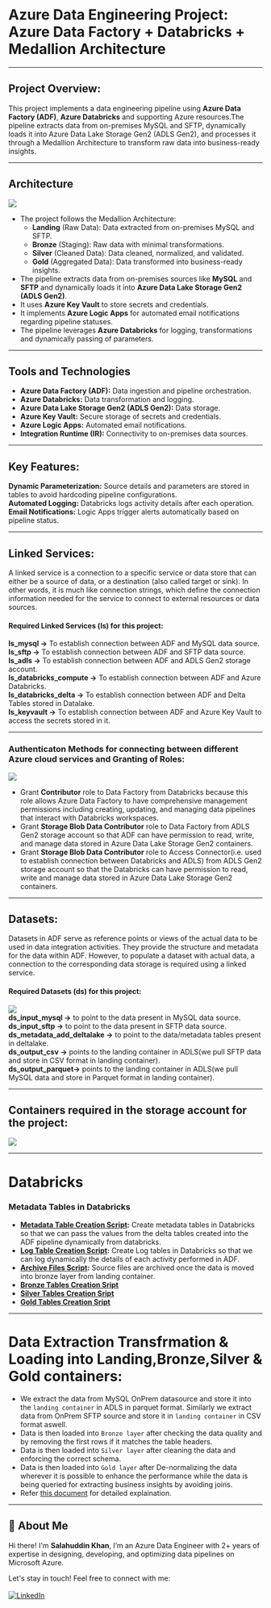 # Azure Data Engineering Project: Azure Data Factory + Databricks + Medallion Architecture
- - - -
## Project Overview:
This project implements a data engineering pipeline using **Azure Data Factory (ADF)**, **Azure Databricks** and supporting Azure resources.The pipeline extracts data from on-premises MySQL and SFTP, dynamically loads it into Azure Data Lake Storage Gen2 (ADLS Gen2), and processes it through a Medallion Architecture to transform raw data into business-ready insights.

- - - -

## Architecture

![](https://github.com/SALAHUDDINKHAN99/Azure-data-engineering-batch-load-project/blob/main/Images/Project%20Architecture.png)

* The project follows the Medallion Architecture:
  * **Landing** (Raw Data): Data extracted from on-premises MySQL and SFTP. 
  * **Bronze** (Staging): Raw data with minimal transformations.
  * **Silver** (Cleaned Data): Data cleaned, normalized, and validated.
  * **Gold** (Aggregated Data): Data transformed into business-ready insights.
* The pipeline extracts data from on-premises sources like **MySQL** and **SFTP** and dynamically loads it into **Azure Data Lake Storage Gen2 (ADLS Gen2)**.
* It uses **Azure Key Vault** to store secrets and credentials.
* It implements **Azure Logic Apps** for automated email notifications regarding pipeline statuses.
* The pipeline leverages **Azure Databricks** for logging, transformations and dynamically passing of parameters.

- - - -

## Tools and Technologies
* **Azure Data Factory (ADF):** Data ingestion and pipeline orchestration.
* **Azure Databricks:** Data transformation and logging.
* **Azure Data Lake Storage Gen2 (ADLS Gen2):** Data storage.
* **Azure Key Vault:** Secure storage of secrets and credentials.
* **Azure Logic Apps:** Automated email notifications.
* **Integration Runtime (IR):** Connectivity to on-premises data sources.

- - - -

## Key Features:
**Dynamic Parameterization:** Source details and parameters are stored in tables to avoid hardcoding pipeline configurations.<br/>
**Automated Logging:** Databricks logs activity details after each operation.<br/>
**Email Notifications:** Logic Apps trigger alerts automatically based on pipeline status.<br/>

- - - -


## Linked Services:
A linked service is a connection to a specific service or data store that can either be a source of data, or a destination (also called target or sink). In other words, it is much like connection strings, which define the connection information needed for the service to connect to external resources or data sources.

#### Required Linked Services (ls) for this project:<br/>
**ls_mysql ->** To establish connection between ADF and MySQL data source.<br/>
**ls_sftp ->** To establish connection between ADF and SFTP data source.<br/>
**ls_adls ->** To establish connection between ADF and ADLS Gen2 storage account.<br/>
**ls_databricks_compute ->** To establish connection between ADF and Azure Databricks.<br/>
**ls_databricks_delta ->** To establish connection between ADF and Delta Tables stored in Datalake.<br/>
**ls_keyvault ->** To establish connection between ADF and Azure Key Vault to access the secrets stored in it.<br/>

- - - -

### Authenticaton Methods for connecting between different Azure cloud services and Granting of Roles:

![](https://github.com/SALAHUDDINKHAN99/Azure-data-engineering-batch-load-project/blob/main/Images/Linked%20Services%20and%20Authentication%20Types%20inside%20Azure%20Cloud.jpg)

* Grant **Contributor** role to Data Factory from Databricks because this role allows Azure Data Factory to have comprehensive management permissions including creating, updating, and managing data pipelines that interact with Databricks workspaces.<br/>
* Grant **Storage Blob Data Contributor** role to Data Factory from ADLS Gen2 storage account so that ADF can have permission to read, write, and manage data stored in Azure Data Lake Storage Gen2 containers.<br/>
* Grant **Storage Blob Data Contributor** role to Access Connector(i.e. used to establish connection between Databricks and ADLS) from ADLS Gen2 storage account so that the Databricks can have permission to read, write and manage data stored in Azure Data Lake Storage Gen2 containers.<br/>

- - - -


## Datasets:
Datasets in ADF serve as reference points or views of the actual data to be used in data integration activities. They provide the structure and metadata for the data within ADF. However, to populate a dataset with actual data, a connection to the corresponding data storage is required using a linked service.

#### Required Datasets (ds) for this project:<br/>
![](https://github.com/SALAHUDDINKHAN99/Azure-data-engineering-batch-load-project/blob/main/Images/Datasets.png)<br/>
**ds_input_mysql ->** to point to the data present in MySQL data source.<br/>
**ds_input_sftp ->** to point to the data present in SFTP data source.<br/>
**ds_metadata_add_deltalake ->** to point to the data/metadata tables present in deltalake.<br/>
**ds_output_csv ->** points to the landing container in ADLS(we pull SFTP data and store in CSV format in landing container).<br/>
**ds_output_parquet->** points to the landing container in ADLS(we pull MySQL data and store in Parquet format in landing container).<br/>

- - - -

## Containers required in the storage account for the project:
![](https://github.com/SALAHUDDINKHAN99/Azure-data-engineering-batch-load-project/blob/main/Images/StorageAccount.png)

- - - -

# Databricks

### Metadata Tables in Databricks
- **[Metadata Table Creation Script](https://github.com/SALAHUDDINKHAN99/Azure-data-engineering-batch-load-project/blob/main/Scripts/METADATA%20Tables.ipynb):** Create metadata tables in Databricks so that we can pass the values from the delta tables created into the ADF pipeline dynamically from databricks.<br/>
- **[Log Table Creation Script](https://github.com/SALAHUDDINKHAN99/Azure-data-engineering-batch-load-project/blob/main/Scripts/log%20table%20creation.ipynb):** Create Log tables in Databricks so that we can log dynamically the details of each activity performed in ADF.<br/>
- **[Archive Files Script](https://github.com/SALAHUDDINKHAN99/Azure-data-engineering-batch-load-project/blob/main/Scripts/archive%20files%20scripts.ipynb):** Source files are archived once the data is moved into bronze layer from landing container.<br/>
- **[Bronze Tables Creation Sript](https://github.com/SALAHUDDINKHAN99/Azure-data-engineering-batch-load-project/blob/main/Scripts/bronze_tables_creation_scripts.ipynb)** <br/>
- **[Silver Tables Creation Sript](https://github.com/SALAHUDDINKHAN99/Azure-data-engineering-batch-load-project/blob/main/Scripts/silver_tables_creation_scripts.ipynb)** <br/>
- **[Gold Tables Creation Sript](https://github.com/SALAHUDDINKHAN99/Azure-data-engineering-batch-load-project/blob/main/Scripts/gold_tables_creation_scripts.ipynb)** <br/>

- - - -

# Data Extraction Transfrmation & Loading into Landing,Bronze,Silver & Gold containers:

- We extract the data from MySQL OnPrem datasource and store it into the `landing container` in ADLS in parquet format. Similarly we extract data from OnPrem SFTP source and store it in `landing container` in CSV format aswell.<br/>
- Data is then loaded into `Bronze layer` after checking the data quality and by removing the first rows if it matches the table headers.
- Data is then loaded into `Silver layer` after cleaning the data and enforcing the correct schema.
- Data is then loaded into `Gold layer` after De-normalizing the data wherever it is possible to enhance the performance while the data is being queried for extracting business insights by avoiding joins.
- Refer [this document](https://github.com/SALAHUDDINKHAN99/Azure-data-engineering-batch-load-project/blob/main/Pipline%20Execution%20Detailed%20Explaination/Project%20Over%20Flow%20in%20Detail.ipynb) for detailed explaination.

---

## 🌟 About Me

Hi there! I'm **Salahuddin Khan**, I’m an Azure Data Engineer with 2+ years of expertise in designing, developing, and optimizing data 
pipelines on Microsoft Azure.

Let's stay in touch! Feel free to connect with me:<br/><br/>
[![LinkedIn](https://img.shields.io/badge/LinkedIn-0077B5?style=for-the-badge&logo=linkedin&logoColor=white)](https://www.linkedin.com/in/salahuddinkhan99)
